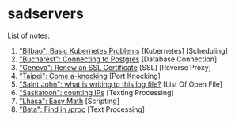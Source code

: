 # sadservers

List of notes:


1. ["Bilbao": Basic Kubernetes Problems](notes/basic_k8s_problem.md) [Kubernetes] [Scheduling]
1. ["Bucharest": Connecting to Postgres](notes/connecting_to_postgres.md) [Database Connection]
1. ["Geneva": Renew an SSL Certificate](notes/renew_ssl_cert.md) [SSL] [Reverse Proxy]
1. ["Taipei": Come a-knocking](notes/come_a_knock.md) [Port Knocking]
1. ["Saint John": what is writing to this log file?](notes/what_is_writing_to_this_log_file.md) [List Of Open File]
1. ["Saskatoon": counting IPs](notes/counting_ips.md) [Texting Processing]
1. ["Lhasa": Easy Math](notes/easy_math.md) [Scripting]
1. ["Bata": Find in /proc](notes/find_in_proc.md) [Text Processing]
